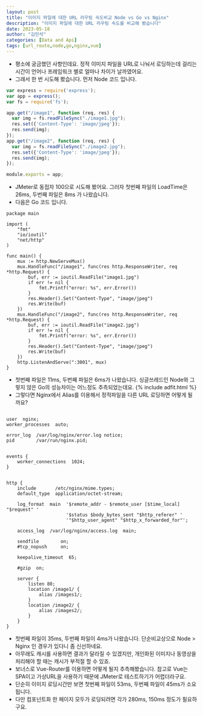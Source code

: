 ```yaml
---
layout: post
title: "이미지 파일에 대한 URL 라우팅 속도비교 Node vs Go vs Nginx"
description: "이미지 파일에 대한 URL 라우팅 속도를 비교해 봤습니다"
date: 2023-05-18
author: "김민석"
categories: [Data and Api]
tags: [url_route,node,go,nginx,vue]
---
```

- 평소에 궁금했던 사항인데요. 정적 이미지 파일을 URL로 나눠서 로딩하는데 걸리는 시간이 언어나 프레임워크 별로
얼마나 차이가 날까였어요.
- 그래서 한 번 시도해 봤습니다. 먼저 Node 코드 입니다.

```javascript
var express = require('express');
var app = express();
var fs = require('fs');

app.get("/image1", function (req, res) {
  var img = fs.readFileSync("./image1.jpg");
  res.set({'Content-Type': 'image/jpeg'});
  res.send(img);
});
app.get("/image2", function (req, res) {
  var img = fs.readFileSync("./image2.jpg");
  res.set({'Content-Type': 'image/jpeg'});
  res.send(img);
});

module.exports = app;
``` 

- JMeter로 동접자 100으로 시도해 봤어요. 그러자 첫번째 파일의 LoadTime은 26ms, 두번째 파일은 8ms 가 나왔습니다.
- 다음은 Go 코드 입니다.

```
package main

import (
	"fmt"
	"io/ioutil"
	"net/http"
)

func main() {
	mux := http.NewServeMux()
	mux.HandleFunc("/image1", func(res http.ResponseWriter, req *http.Request) {
		buf, err := ioutil.ReadFile("image1.jpg")
		if err != nil {
			fmt.Printf("error: %s", err.Error())
		}
		res.Header().Set("Content-Type", "image/jpeg")
		res.Write(buf)
	})
	mux.HandleFunc("/image2", func(res http.ResponseWriter, req *http.Request) {
		buf, err := ioutil.ReadFile("image2.jpg")
		if err != nil {
			fmt.Printf("error: %s", err.Error())
		}
		res.Header().Set("Content-Type", "image/jpeg")
		res.Write(buf)
	})
	http.ListenAndServe(":3001", mux)
}
```

- 첫번째 파일은 11ms, 두번째 파일은 6ms가 나왔습니다. 싱글쓰레드인 Node와 그렇지 않은 Go의 성능차이는
어느정도 추측되었는데요.
{% include adfit.html %}
- 그렇다면 Nginx에서 Alias를 이용해서 정적파일을 다른 URL 로딩하면 어떻게 될까요?

```

user  nginx;
worker_processes  auto;

error_log  /var/log/nginx/error.log notice;
pid        /var/run/nginx.pid;


events {
    worker_connections  1024;
}


http {
    include       /etc/nginx/mime.types;
    default_type  application/octet-stream;

    log_format  main  '$remote_addr - $remote_user [$time_local] "$request" '
                      '$status $body_bytes_sent "$http_referer" '
                      '"$http_user_agent" "$http_x_forwarded_for"';

    access_log  /var/log/nginx/access.log  main;

    sendfile        on;
    #tcp_nopush     on;

    keepalive_timeout  65;

    #gzip  on;

    server {
        listen 80;
        location /image1/ {
            alias /images1/;
        }
        location /image2/ {
            alias /images2/;
        }
    }
}
```

- 첫번째 파일이 35ms, 두번째 파일이 4ms가 나왔습니다. 단순비교상으로 Node > Nginx 인 경우가 있다니 좀 신선하네요. 
- 아무래도 캐시를 사용하면 결과가 달라질 수 있겠지만, 개인화된 이미지나 동영상을 처리해야 할 때는 캐시가 부적절 할 수 있죠.
- 보너스로 Vue-Router를 이용하면 어떻게 될지 추측해봤습니다. 참고로 Vue는 SPA이고 가상URL을 사용하기 때문에 JMeter로 테스트하기가 어렵더라구요.
- 단순히 이미지 로딩시간만 보면 첫번째 파일이 53ms, 두번째 파일이 45ms가 소요됩니다.
- 다만 컴포넌트화 한 페이지 모두가 로딩되려면 각가 280ms, 150ms 정도가 필요하구요. 

